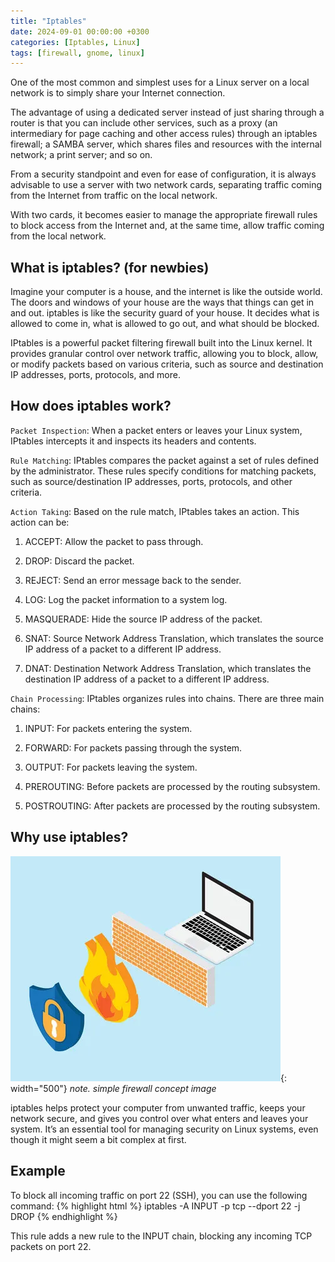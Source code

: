 ```yaml
---
title: "Iptables"
date: 2024-09-01 00:00:00 +0300
categories: [Iptables, Linux]
tags: [firewall, gnome, linux]
---
```


One of the most common and simplest uses for a Linux server on a local network is to simply share your Internet connection. 

The advantage of using a dedicated server instead of just sharing through a router is that you can include other services, such as a proxy (an intermediary for page caching and other access rules) through an iptables firewall; a SAMBA server, which shares files and resources with the internal network; a print server; and so on.

From a security standpoint and even for ease of configuration, it is always advisable to use a server with two network cards, separating traffic coming from the Internet from traffic on the local network. 

With two cards, it becomes easier to manage the appropriate firewall rules to block access from the Internet and, at the same time, allow traffic coming from the local network.

## What is iptables? (for newbies)
Imagine your computer is a house, and the internet is like the outside world. The doors and windows of your house are the ways that things can get in and out. iptables is like the security guard of your house. It decides what is allowed to come in, what is allowed to go out, and what should be blocked.

IPtables is a powerful packet filtering firewall built into the Linux kernel. It provides granular control over network traffic, allowing you to block, allow, or modify packets based on various criteria, such as source and destination IP addresses, ports, protocols, and more.


## How does iptables work?
`Packet Inspection`: When a packet enters or leaves your Linux system, IPtables intercepts it and inspects its headers and contents.

`Rule Matching`: IPtables compares the packet against a set of rules defined by the administrator. These rules specify conditions for matching packets, such as source/destination IP addresses, ports, protocols, and other criteria.

`Action Taking`: Based on the rule match, IPtables takes an action. This action can be:

1.    ACCEPT: Allow the packet to pass through.

1.    DROP: Discard the packet.

1.    REJECT: Send an error message back to the sender.

1.    LOG: Log the packet information to a system log.

1.    MASQUERADE: Hide the source IP address of the packet.

1.    SNAT: Source Network Address Translation, which translates the source IP address of a packet to a different IP address.

1.    DNAT: Destination Network Address Translation, which translates the destination IP address of a packet to a different IP address.

`Chain Processing`: IPtables organizes rules into chains. There are three main chains:

1.    INPUT: For packets entering the system.

1.    FORWARD: For packets passing through the system.

1.    OUTPUT: For packets leaving the system.

1.    PREROUTING: Before packets are processed by the routing subsystem.
    
1.    POSTROUTING: After packets are processed by the routing subsystem.

## Why use iptables?

![Desktop View](/assets/img/iptables.png){: width="500"}
_note. simple firewall concept image_


iptables helps protect your computer from unwanted traffic, keeps your network secure, and gives you control over what enters and leaves your system. It’s an essential tool for managing security on Linux systems, even though it might seem a bit complex at first.

## Example

To block all incoming traffic on port 22 (SSH), you can use the following command:
{% highlight html %}
iptables -A INPUT -p tcp --dport 22 -j DROP
{% endhighlight %}

This rule adds a new rule to the INPUT chain, blocking any incoming TCP packets on port 22.



